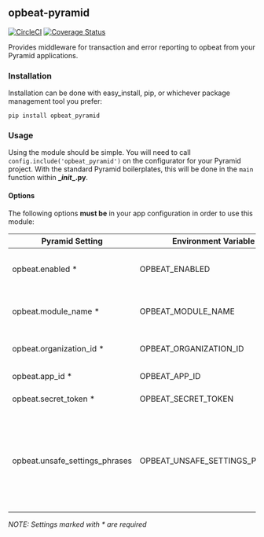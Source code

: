 opbeat-pyramid
--------------


[![CircleCI](https://circleci.com/gh/monokrome/opbeat_pyramid.svg?style=svg)](https://circleci.com/gh/monokrome/opbeat_pyramid)
[![Coverage Status](https://coveralls.io/repos/github/monokrome/opbeat_pyramid/badge.svg?branch=master)](https://coveralls.io/github/monokrome/opbeat_pyramid?branch=master)


Provides middleware for transaction and error reporting  to opbeat from your
Pyramid applications.


### Installation

Installation can be done with easy_install, pip, or whichever package
management tool you prefer:

```
pip install opbeat_pyramid
```


### Usage

Using the module should be simple. You will need to call
`config.include('opbeat_pyramid')` on the configurator for your Pyramid
project. With the standard Pyramid boilerplates, this will be done in the
`main` function within **\__init__.py**.


#### Options

The following options **must be** in your app configuration in order to use
this module:

| Pyramid Setting                  | Environment Variable           | Description                                                                        |
|----------------------------------|--------------------------------|------------------------------------------------------------------------------------|
| opbeat.enabled                 * | OPBEAT_ENABLED                 | True to enable reporting to OpBeat                                                 |
| opbeat.module_name             * | OPBEAT_MODULE_NAME             | The name of your project's module                                                  |
| opbeat.organization_id         * | OPBEAT_ORGANIZATION_ID         | Your opbeat organization ID                                                        |
| opbeat.app_id                  * | OPBEAT_APP_ID                  | Your opbeat app ID                                                                 |
| opbeat.secret_token            * | OPBEAT_SECRET_TOKEN            | Your opbeat secret token                                                           |
| opbeat.unsafe_settings_phrases   | OPBEAT_UNSAFE_SETTINGS_PHRASES | Comma-separated phrases used in setting names that should never be sent to update. |

*NOTE: Settings marked with \* are required*
